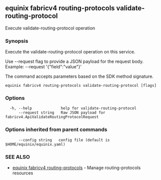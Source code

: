 ## equinix fabricv4 routing-protocols validate-routing-protocol

Execute validate-routing-protocol operation

### Synopsis

Execute the validate-routing-protocol operation on this service.

Use --request flag to provide a JSON payload for the request body.
Example: --request '{"field":"value"}'

The command accepts parameters based on the SDK method signature.

```
equinix fabricv4 routing-protocols validate-routing-protocol [flags]
```

### Options

```
  -h, --help             help for validate-routing-protocol
      --request string   Raw JSON payload for fabricv4.ApiValidateRoutingProtocolRequest
```

### Options inherited from parent commands

```
      --config string   config file (default is $HOME/equinix/equinix.yaml)
```

### SEE ALSO

* [equinix fabricv4 routing-protocols](equinix_fabricv4_routing-protocols.md)	 - Manage routing-protocols resources

